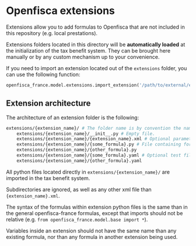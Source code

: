 Openfisca extensions
====================

Extensions allow you to add formulas to Openfisca that are not included in this repository (e.g. local prestations).

Extensions folders located in this directory will be **automatically loaded** at the initialization of the tax benefit system.
They can be brought here manually or by any custom mechanism up to your convenience.

If you need to import an extension located out of the `extensions` folder, you can use the following function:

```py
openfisca_france.model.extensions.import_extension('/path/to/external/extension/folder')
```

Extension architecture
-----------------------
The architecture of an extension folder is the following:

```sh
extensions/{extension_name}/ # The folder name is by convention the name of the extension.
    extensions/{extension_name}/__init__.py # Empty file.
    extensions/{extension_name}/{extension_name}.xml # Optional parameters file. The name must be the same than the extension.
    extensions/{extension_name}/{some_formula}.py # File containing formulas
    extensions/{extension_name}/{other_formula}.py
    extensions/{extension_name}/{some_formula}.yaml # Optional test files
    extensions/{extension_name}/{other_formula}.yaml
```
All python files located directly in `extensions/{extension_name}/` are imported in the tax benefit system.

Subdirectories are ignored, as well as any other xml file than `{extension_name}.xml`.

The syntax of the formulas within extension python files is the same than in the general openfisca-france formulas, except that imports should not be relative (e.g. `from openfisca_france.model.base import *`).

Variables inside an extension should not have the same name than any existing formula, nor than any formula in another extension being used.
